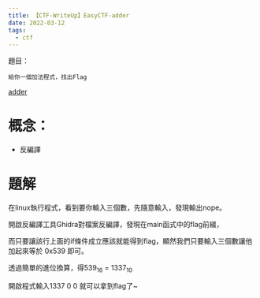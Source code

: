 ```yaml
---
title: 【CTF-WriteUp】EasyCTF-adder
date: 2022-03-12
tags:
  - ctf
---
```


題目：

    給你一個加法程式，找出Flag
	

[adder](/file/adder)

# 概念：
  - 反編譯

# 題解

在linux執行程式，看到要你輸入三個數，先隨意輸入，發現輸出nope。

開啟反編譯工具Ghidra對檔案反編譯，發現在main函式中的flag前綴，

而只要讓該行上面的if條件成立應該就能得到flag，顯然我們只要輸入三個數讓他加起來等於 0x539 即可。

透過簡單的進位換算，得$539_{16}\ =\ 1337_{10}$

開啟程式輸入1337 0 0 就可以拿到flag了~

